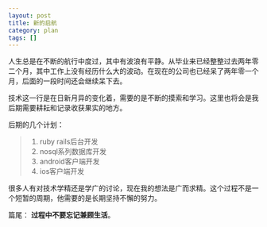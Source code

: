 ```yaml
---
layout: post
title: 新的启航
category: plan
tags: []
---
```


人生总是在不断的航行中度过，其中有波浪有平静。从毕业来已经整整过去两年零二个月，其中工作上没有经历什么大的波动。在现在的公司也已经呆了两年零一个月，后面的一段时间还会继续呆下去。

技术这一行是在日新月异的变化着，需要的是不断的摸索和学习。这里也将会是我后期需要耕耘和记录收获果实的地方。

后期的几个计划：
> 1. ruby rails后台开发  
> 2. nosql系列数据库开发  
> 3. android客户端开发
> 4. ios客户端开发  


很多人有对技术学精还是学广的讨论，现在我的想法是广而求精。这个过程不是一个短暂的周期，他需要的是长期坚持不懈的努力。  

篇尾：
__过程中不要忘记兼顾生活__。  


